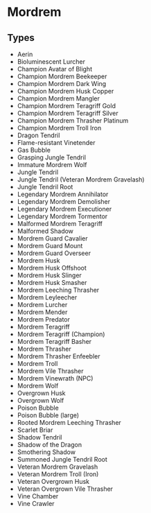 # Mordrem
## Types
* Aerin
* Bioluminescent Lurcher
* Champion Avatar of Blight
* Champion Mordrem Beekeeper
* Champion Mordrem Dark Wing
* Champion Mordrem Husk Copper
* Champion Mordrem Mangler
* Champion Mordrem Teragriff Gold
* Champion Mordrem Teragriff Silver
* Champion Mordrem Thrasher Platinum
* Champion Mordrem Troll Iron
* Dragon Tendril
* Flame-resistant Vinetender
* Gas Bubble
* Grasping Jungle Tendril
* Immature Mordrem Wolf
* Jungle Tendril
* Jungle Tendril (Veteran Mordrem Gravelash)
* Jungle Tendril Root
* Legendary Mordrem Annihilator
* Legendary Mordrem Demolisher
* Legendary Mordrem Executioner
* Legendary Mordrem Tormentor
* Malformed Mordrem Teragriff
* Malformed Shadow
* Mordrem Guard Cavalier
* Mordrem Guard Mount
* Mordrem Guard Overseer
* Mordrem Husk
* Mordrem Husk Offshoot
* Mordrem Husk Slinger
* Mordrem Husk Smasher
* Mordrem Leeching Thrasher
* Mordrem Leyleecher
* Mordrem Lurcher
* Mordrem Mender
* Mordrem Predator
* Mordrem Teragriff
* Mordrem Teragriff (Champion)
* Mordrem Teragriff Basher
* Mordrem Thrasher
* Mordrem Thrasher Enfeebler
* Mordrem Troll
* Mordrem Vile Thrasher
* Mordrem Vinewrath (NPC)
* Mordrem Wolf
* Overgrown Husk
* Overgrown Wolf
* Poison Bubble
* Poison Bubble (large)
* Rooted Mordrem Leeching Thrasher
* Scarlet Briar
* Shadow Tendril
* Shadow of the Dragon
* Smothering Shadow
* Summoned Jungle Tendril Root
* Veteran Mordrem Gravelash
* Veteran Mordrem Troll (Iron)
* Veteran Overgrown Husk
* Veteran Overgrown Vile Thrasher
* Vine Chamber
* Vine Crawler
